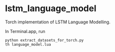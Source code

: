 # lstm_language_model
Torch implementation of LSTM Language Modelling.

In Terminal.app, run 
```
python extract_datasets_for_torch.py 
th language_model.lua
```

